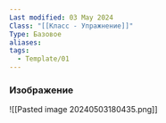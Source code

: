 ```yaml
---
Last modified: 03 May 2024
Class: "[[Класс - Упражнение]]"
Type: Базовое
aliases: 
tags:
  - Template/01
---
```

### Изображение
![[Pasted image 20240503180435.png]]